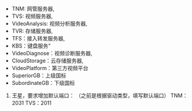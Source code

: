   - TNM: 网管服务器,
  - TVS: 视频服务器,
  - VideoAnalysis: 视频分析服务器,
  - TVR: 存储服务器, 
  - TFS：接入转发服务器,
  - KBS：键盘服务"
  - VideoDiagnose：视频诊断服务器,
  - CloudStorage：云存储服务器,
  - VideoPlatform：第三方视频平台
  - SuperiorGB：上级国标
  - SubordinateGB：下级国标
1. 王星，要求增加默认端口： （之前是根据驱动类型，填写默认端口）
  TNM：2031
  TVS：2011